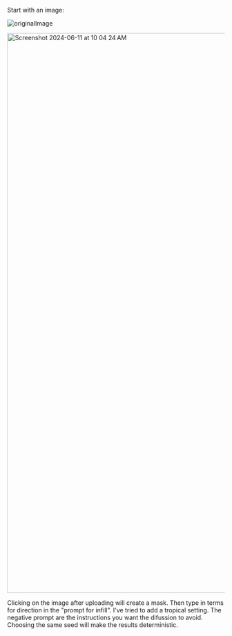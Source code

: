 Start with an image:

![originalImage](https://github.com/cmarkson/ai_photo_editing/assets/1222142/63f855a2-f35c-4966-966a-c63baf32ba18)


<img width="1293" alt="Screenshot 2024-06-11 at 10 04 24 AM" src="https://github.com/cmarkson/ai_photo_editing/assets/1222142/c408f882-1378-43fe-aa6c-9c6d71c04882">

Clicking on the image after uploading will create a mask.  Then type in terms for direction in the "prompt for infill".  I've tried to add a tropical setting.  The negative prompt are the instructions you want the difussion to avoid.  Choosing the same seed will make the results deterministic.  

